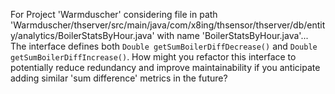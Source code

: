For Project 'Warmduscher' considering file in path 'Warmduscher/thserver/src/main/java/com/x8ing/thsensor/thserver/db/entity/analytics/BoilerStatsByHour.java' with name 'BoilerStatsByHour.java'... 
The interface defines both `Double getSumBoilerDiffDecrease()` and `Double getSumBoilerDiffIncrease()`. How might you refactor this interface to potentially reduce redundancy and improve maintainability if you anticipate adding similar 'sum difference' metrics in the future?
